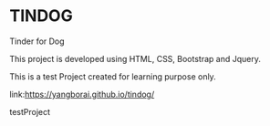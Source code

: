 <h1>TINDOG</h1>

Tinder for Dog

This project is developed using HTML, CSS, Bootstrap and Jquery. 

This is a test Project created for learning purpose only.

link:https://yangborai.github.io/tindog/

testProject
